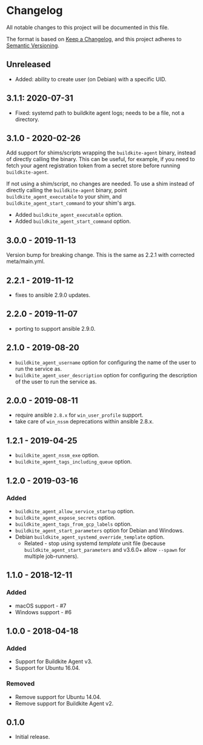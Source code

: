 # Changelog

All notable changes to this project will be documented in this file.

The format is based on [Keep a Changelog](https://keepachangelog.com/en/1.0.0/),
and this project adheres to [Semantic Versioning](https://semver.org/spec/v2.0.0.html).

## Unreleased

* Added: ability to create user (on Debian) with a specific UID.

## 3.1.1: 2020-07-31

* Fixed: systemd path to buildkite agent logs; needs to be a file, not a directory.

## 3.1.0 - 2020-02-26

Add support for shims/scripts wrapping the `buildkite-agent` binary, instead of directly calling the binary.
This can be useful, for example, if you need to fetch your agent registration token from a secret store before running `buildkite-agent`.

If not using a shim/script, no changes are needed.
To use a shim instead of directly calling the `buildkite-agent` binary, point `buildkite_agent_executable`
to your shim, and `buildkite_agent_start_command` to your shim's args.

- Added `buildkite_agent_executable` option.
- Added `buildkite_agent_start_command` option.

## 3.0.0 - 2019-11-13

Version bump for breaking change. This is the same as 2.2.1 with corrected meta/main.yml.

## 2.2.1 - 2019-11-12

- fixes to ansible 2.9.0 updates.

## 2.2.0 - 2019-11-07

- porting to support ansible 2.9.0.

## 2.1.0 - 2019-08-20

- `buildkite_agent_username` option for configuring the name of the user to run the service as.
- `buildkite_agent_user_description` option for configuring the description of the user to run the service as.

## 2.0.0 - 2019-08-11

- require ansible `2.8.x` for `win_user_profile` support.
- take care of `win_nssm` deprecations within ansible 2.8.x.

## 1.2.1 - 2019-04-25

- `buildkite_agent_nssm_exe` option.
- `buildkite_agent_tags_including_queue` option.

## 1.2.0 - 2019-03-16

### Added

- `buildkite_agent_allow_service_startup` option.
- `buildkite_agent_expose_secrets` option.
- `buildkite_agent_tags_from_gcp_labels` option.
- `buildkite_agent_start_parameters` option for Debian and Windows.
- Debian `buildkite_agent_systemd_override_template` option.
  - Related - stop using systemd _template_ unit file (because `buildkite_agent_start_parameters` and v3.6.0+ allow `--spawn` for multiple job-runners).

## 1.1.0 - 2018-12-11

### Added

- macOS support - #7
- Windows support - #6

## 1.0.0 - 2018-04-18

### Added

- Support for Buildkite Agent v3.
- Support for Ubuntu 16.04.

### Removed

- Remove support for Ubuntu 14.04.
- Remove support for Buildkite Agent v2.

## 0.1.0

- Initial release.

